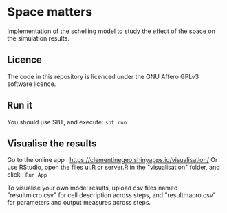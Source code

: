 Space matters
===

Implementation of the schelling model to study the effect of the space on the simulation results.

Licence
-------

The code in this repository is licenced under the GNU Affero GPLv3 software licence. 

Run it
------

You should use SBT, and execute: ```sbt run```

Visualise the results
------

Go to the online app : https://clementinegeo.shinyapps.io/visualisation/
Or use RStudio, open the files ui.R or server.R in the "visualisation" folder, and click : ```Run App```

To visualise your own model results, upload csv files named "resultmicro.csv" for cell description across steps, and "resultmacro.csv" for parameters and output measures across steps.

